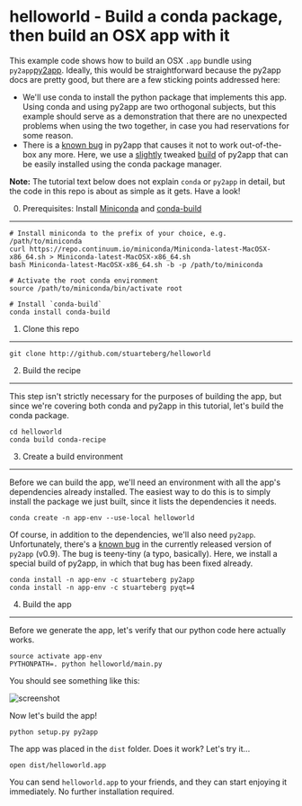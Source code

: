 helloworld - Build a conda package, then build an OSX app with it
=================================================================

This example code shows how to build an OSX `.app` bundle using `py2app`[py2app][].
Ideally, this would be straightforward because the py2app docs are pretty good,
but there are a few sticking points addressed here:

- We'll use conda to install the python package that implements this app.
  Using conda and using py2app are two orthogonal subjects,
  but this example should serve as a demonstration that there are no unexpected problems 
  when using the two together, in case you had reservations for some reason.
- There is a [known bug][] in py2app that causes it not to work out-of-the-box any more.
  Here, we use a [slightly][] tweaked [build][] of py2app that can be easily installed using the conda package manager.

[py2app]: https://pythonhosted.org/py2app
[known bug]: https://bitbucket.org/ronaldoussoren/macholib/issues/15/machographlocate-calls-dyld_find-with
[slightly]: https://github.com/ilastik/ilastik-build-conda/blob/master/osx-packages/macholib/MachOGraph.patch
[build]: https://anaconda.org/ilastik/macholib/files

**Note:** The tutorial text below does not explain `conda` or `py2app` in detail,
but the code in this repo is about as simple as it gets.  Have a look!

0. Prerequisites: Install [Miniconda] and [conda-build]
-------------------------------------------------------

[Miniconda]: http://conda.pydata.org/miniconda.html
[conda-build]: http://conda.pydata.org/docs/build_tutorials/pkgs2.html

```
# Install miniconda to the prefix of your choice, e.g. /path/to/miniconda
curl https://repo.continuum.io/miniconda/Miniconda-latest-MacOSX-x86_64.sh > Miniconda-latest-MacOSX-x86_64.sh
bash Miniconda-latest-MacOSX-x86_64.sh -b -p /path/to/miniconda

# Activate the root conda environment
source /path/to/miniconda/bin/activate root

# Install `conda-build`
conda install conda-build
```

1. Clone this repo
------------------

```
git clone http://github.com/stuarteberg/helloworld
```

2. Build the recipe
-------------------

This step isn't strictly necessary for the purposes of building the app,
but since we're covering both conda and py2app in this tutorial, let's build the conda package.

```
cd helloworld
conda build conda-recipe 
```

3. Create a build environment
-----------------------------

Before we can build the app, we'll need an environment with all the app's dependencies already installed.
The easiest way to do this is to simply install the package we just built, since it lists the dependencies it needs.

```
conda create -n app-env --use-local helloworld
```

Of course, in addition to the dependencies, we'll also need `py2app`.
Unfortunately, there's a [known bug] in the currently released version of `py2app` (v0.9).
The bug is teeny-tiny (a typo, basically).
Here, we install a special build of py2app, in which that bug has been fixed already.

```
conda install -n app-env -c stuarteberg py2app
conda install -n app-env -c stuarteberg pyqt=4
```

4. Build the app
----------------

Before we generate the app, let's verify that our python code here actually works.

```
source activate app-env
PYTHONPATH=. python helloworld/main.py
```

You should see something like this:

![screenshot](https://raw.githubusercontent.com/stuarteberg/helloworld/master/resources/screenshot.png)

Now let's build the app!

```
python setup.py py2app
```

The app was placed in the `dist` folder.  Does it work?  Let's try it...

```
open dist/helloworld.app
```

You can send `helloworld.app` to your friends, and they can start enjoying it immediately.
No further installation required.
